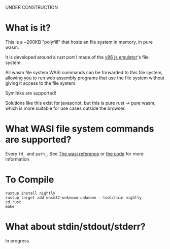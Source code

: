 
UNDER CONSTRUCTION

# What is it?

This is a ~200KB "polyfill" that hosts an file system in memory, in pure wasm.

It is developed around a rust port I made of the [v86 js emulator](https://github.com/copy/v86/blob/master/lib/filesystem.js)'s file system.

All wasm file system WASI commands can be forwarded to this file system,
allowing you to run web assembly programs that use the file system without giving
it access to the file system.

Symlinks are supported!

Solutions like this exist for javascript, but this is pure rust -> pure wasm,
which is more suitable for use cases outside the browser.

# What WASI file system commands are supported?

Every `fd_` and `path_`. See [The wasi reference](https://wasix.org/docs/api-reference)
or [the code](https://github.com/Phylliida/v86FileSystemPort/blob/main/rust/src/wasi.rs) for more information

# To Compile

```
rustup install nightly 
rustup target add wasm32-unknown-unknown --toolchain nightly
cd rust
make
```

# What about stdin/stdout/stderr?

In progress